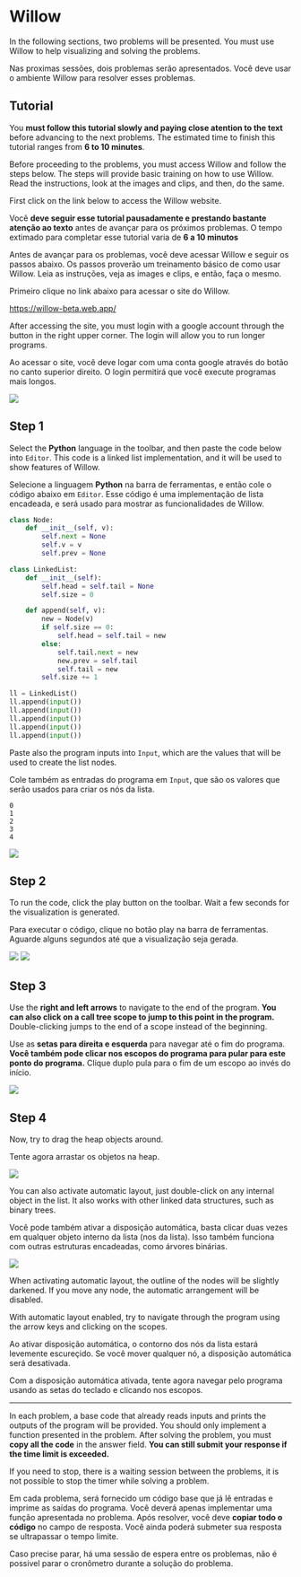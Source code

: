 # Willow

<!--english-->

In the following sections, two problems will be presented.
You must use Willow to help visualizing and solving the problems.

<!--english-->

<!--portuguese-->

Nas proximas sessões, dois problemas serão apresentados.
Você deve usar o ambiente Willow para resolver esses problemas.

<!--portuguese-->

## Tutorial

<!--english-->

You **must follow this tutorial slowly and paying close atention to the text** before advancing to the next problems.
The estimated time to finish this tutorial ranges from **6 to 10 minutes**.

Before proceeding to the problems, you must access Willow and follow the steps below.
The steps will provide basic training on how to use Willow.
Read the instructions, look at the images and clips, and then, do the same.

First click on the link below to access the Willow website.

<!--english-->

<!--portuguese-->

Você **deve seguir esse tutorial pausadamente e prestando bastante atenção ao texto** antes de avançar para os próximos problemas.
O tempo extimado para completar esse tutorial varia de **6 a 10 minutos**

Antes de avançar para os problemas, você deve acessar Willow e seguir os passos abaixo.
Os passos proverão um treinamento básico de como usar Willow.
Leia as instruções, veja as images e clips, e então, faça o mesmo.

Primeiro clique no link abaixo para acessar o site do Willow.

<!--portuguese-->

https://willow-beta.web.app/

<!--english-->

After accessing the site, you must login with a google account through the button in the right upper corner.
The login will allow you to run longer programs.

<!--english-->

<!--portuguese-->

Ao acessar o site, você deve logar com uma conta google através do botão no canto superior direito.
O login permitirá que você execute programas mais longos.

<!--portuguese-->

![](https://github.com/pedro00dk/willow-experiment/blob/master/images/step0-signin.png?raw=true)

## Step 1

<!--english-->

Select the **Python** language in the toolbar, and then paste the code below into `Editor`.
This code is a linked list implementation, and it will be used to show features of Willow.

<!--english-->

<!--portuguese-->

Selecione a linguagem **Python** na barra de ferramentas, e então cole o código abaixo em `Editor`.
Esse código é uma implementação de lista encadeada, e será usado para mostrar as funcionalidades de Willow.

<!--portuguese-->

```python
class Node:
    def __init__(self, v):
        self.next = None
        self.v = v
        self.prev = None

class LinkedList:
    def __init__(self):
        self.head = self.tail = None
        self.size = 0

    def append(self, v):
        new = Node(v)
        if self.size == 0:
            self.head = self.tail = new
        else:
            self.tail.next = new
            new.prev = self.tail
            self.tail = new
        self.size += 1

ll = LinkedList()
ll.append(input())
ll.append(input())
ll.append(input())
ll.append(input())
ll.append(input())
```

<!--english-->

Paste also the program inputs into `Input`, which are the values ​​that will be used to create the list nodes.

<!--english-->

<!--portuguese-->

Cole também as entradas do programa em `Input`, que são os valores que serão usados para criar os nós da lista.

<!--portuguese-->

```
0
1
2
3
4
```

![](https://github.com/pedro00dk/willow-experiment/blob/master/images/step1-screen.png?raw=true)

## Step 2

<!--english-->

To run the code, click the play button on the toolbar.
Wait a few seconds for the visualization is generated.

<!--english-->

<!--portuguese-->

Para executar o código, clique no botão play na barra de ferramentas.
Aguarde alguns segundos até que a visualização seja gerada.

<!--portuguese-->

![](https://github.com/pedro00dk/willow-experiment/blob/master/images/step2-play.png?raw=true)
![](https://github.com/pedro00dk/willow-experiment/blob/master/images/step2-screen.png?raw=true)

## Step 3

<!--english-->

Use the **right and left arrows** to navigate to the end of the program.
**You can also click on a call tree scope to jump to this point in the program.**
Double-clicking jumps to the end of a scope instead of the beginning.

<!--english-->

<!--portuguese-->

Use as **setas para direita e esquerda** para navegar até o fim do programa.
**Você também pode clicar nos escopos do programa para pular para este ponto do programa.**
Clique duplo pula para o fim de um escopo ao invés do início.

<!--portuguese-->

![](https://github.com/pedro00dk/willow-experiment/blob/master/images/step3-scopes.gif?raw=true)

## Step 4

<!--english-->

Now, try to drag the heap objects around.

<!--english-->

<!--portuguese-->

Tente agora arrastar os objetos na heap.

<!--portuguese-->

![](https://github.com/pedro00dk/willow-experiment/blob/master/images/step4-move.gif?raw=true)

<!--english-->

You can also activate automatic layout, just double-click on any internal object in the list.
It also works with other linked data structures, such as binary trees.

<!--english-->

<!--portuguese-->

Você pode também ativar a disposição automática, basta clicar duas vezes em qualquer objeto interno da lista (nos da lista).
Isso também funciona com outras estruturas encadeadas, como árvores binárias.

<!--portuguese-->

![](https://github.com/pedro00dk/willow-experiment/blob/master/images/step4-auto.gif?raw=true)

<!--english-->

When activating automatic layout, the outline of the nodes will be slightly darkened.
If you move any node, the automatic arrangement will be disabled.

With automatic layout enabled, try to navigate through the program using the arrow keys and clicking on the scopes.

<!--english-->

<!--portuguese-->

Ao ativar disposição automática, o contorno dos nós da lista estará levemente escureçido.
Se você mover qualquer nó, a disposição automática será desativada.

Com a disposição automática ativada, tente agora navegar pelo programa usando as setas do teclado e clicando nos escopos.

<!--portuguese-->

---

<!--english-->

In each problem, a base code that already reads inputs and prints the outputs of the program will be provided.
You should only implement a function presented in the problem.
After solving the problem, you must **copy all the code** in the answer field.
**You can still submit your response if the time limit is exceeded.**

If you need to stop, there is a waiting session between the problems, it is not possible to stop the timer while solving a problem.

<!--english-->

<!--portuguese-->

Em cada problema, será fornecido um código base que já lê entradas e imprime as saídas do programa.
Você deverá apenas implementar uma função apresentada no problema.
Após resolver, você deve **copiar todo o código** no campo de resposta.
Você ainda poderá submeter sua resposta se ultrapassar o tempo limite.

Caso precise parar, há uma sessão de espera entre os problemas, não é possivel parar o cronômetro durante a solução do problema.

<!--portuguese-->
